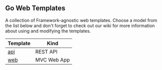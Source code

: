 ## Go Web Templates

A collection of Framework-agnostic web templates. Choose a model from the list below and don't forget to check out our
wiki for more information about using and modifying the templates.

| Template | Kind |
| --- | --- | 
| [api](https://github.com/go-web-templates/api) | REST API |
| [web](https://github.com/go-web-templates/web) | MVC Web App |
